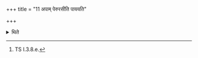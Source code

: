 +++
title = "11 अपाम् पेरुरसीति पाययति"

+++

<details><summary>थिते</summary>

11. With apāṁ perurasi[^1] he causes (the animal) drink (water).   

[^1]: TS I.3.8.e.
</details>
